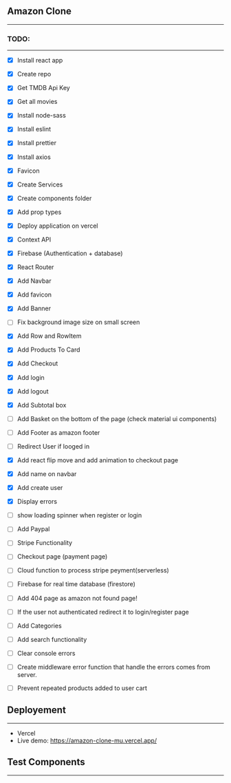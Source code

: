 ## Amazon Clone
----

### TODO:
----

* [x] Install react app
* [x] Create repo
* [x] Get TMDB Api Key
* [x] Get all movies
* [x] Install node-sass
* [x] Install eslint
* [x] Install prettier
* [x] Install axios
* [x] Favicon
* [x] Create Services
* [x] Create components folder
* [x] Add prop types
* [x] Deploy application on vercel
* [x] Context API
* [x] Firebase (Authentication + database)
* [x] React Router
* [x] Add Navbar
* [x] Add favicon
* [x] Add Banner
* [ ] Fix background image size on small screen
* [x] Add Row and RowItem
* [x] Add Products To Card
* [x] Add Checkout
* [x] Add login
* [x] Add logout
* [x] Add Subtotal box
* [ ] Add Basket on the bottom of the page (check material ui components)
* [ ] Add Footer as amazon footer
* [ ] Redirect User if looged in
* [x] Add react flip move and add animation to checkout page
* [x] Add name on navbar
* [x] Add create user
* [x] Display errors
* [ ] show loading spinner when register or login
* [ ] Add Paypal
* [ ] Stripe Functionality
* [ ] Checkout page (payment page)
* [ ] Cloud function to process stripe peyment(serverless)
* [ ] Firebase for real time database (firestore)
* [ ] Add 404 page as amazon not found page!
* [ ] If the user not authenticated redirect it to login/register page
* [ ] Add Categories
* [ ] Add search functionality
* [ ] Clear console errors
* [ ] Create middleware error function that handle the errors comes from server.
* [ ] Prevent repeated products added to user cart


## Deployement
----

* Vercel
* Live demo: https://amazon-clone-mu.vercel.app/

## Test Components
----


